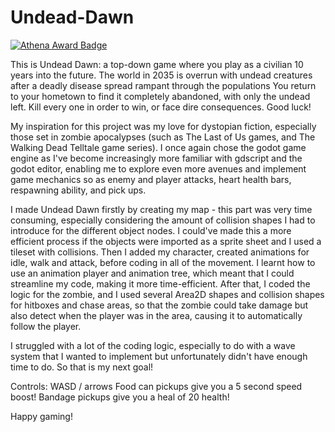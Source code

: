 # Undead-Dawn
[![Athena Award Badge](https://img.shields.io/endpoint?url=https%3A%2F%2Faward.athena.hackclub.com%2Fapi%2Fbadge)](https://award.athena.hackclub.com?utm_source=readme)

This is Undead Dawn: a top-down game where you play as a civilian 10 years into the future. The world in 2035 is overrun with undead creatures after a deadly disease spread rampant through the populations You return to your hometown to find it completely abandoned, with only  the undead left. Kill every one in order to win, or face dire consequences. Good luck!

My inspiration for this project was my love for dystopian fiction, especially those set in zombie apocalypses (such as The Last of Us games, and The Walking Dead Telltale game series). I once again chose the godot game engine as I've become increasingly more familiar with gdscript and the godot editor, enabling me to explore even more avenues and implement game mechanics so as enemy and player attacks, heart health bars, respawning ability, and pick ups. 

I made Undead Dawn firstly by creating my map - this part was very time consuming, especially considering the amount of collision shapes I had to introduce for the different object nodes. I could've made this a more efficient process if the objects were imported as a sprite sheet and I used a tileset with collisions. Then I added my character, created animations for idle, walk and attack, before coding in all of the movement. I learnt how to use an animation player and animation tree, which meant that I could streamline my code, making it more time-efficient. After that, I coded the logic for the zombie, and I used several Area2D shapes and collision shapes for hitboxes and chase areas, so that the zombie could take damage but also detect when the player was in the area, causing it to automatically follow the player.

I struggled with a lot of the coding logic, especially to do with a wave system that I wanted to implement but unfortunately didn't have enough time to do. So that is my next goal!

Controls: WASD / arrows
Food can pickups give you a 5 second speed boost!
Bandage pickups give you a heal of 20 health!

Happy gaming!
